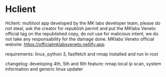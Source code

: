 # Hclient
Hclient: multitool app developed by the MK labs developer team,
please do not steal, ask the creator for republish permit and put the MKlabs Veneto official tag on the republished copy,
do not use for malicious intent, we do not take any responsability for the damage done.
MKlabs Veneto official website: https://officialmklabsveneto.netlify.app

requirements: linux, python 3, fastfetch and nmap installed and run in root

changelog: developing 4th, 5th and 6th feature: nmap local ip scan, system information and generic linux updater